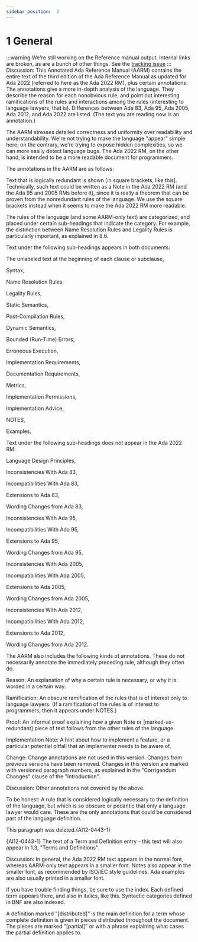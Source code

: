```yaml
---
sidebar_position:  2
---
```


# 1 General

:::warning
We're still working on the Reference manual output.  Internal links are broken,
as are a bunch of other things.
See the [tracking issue](https://github.com/ada-lang-io/ada-lang-io/issues/20)
:::
Discussion: This Annotated Ada Reference Manual (AARM) contains the entire text of the third edition of the Ada Reference Manual as updated for Ada 2022 (referred to here as the Ada 2022 RM), plus certain annotations. The annotations give a more in-depth analysis of the language. They describe the reason for each nonobvious rule, and point out interesting ramifications of the rules and interactions among the rules (interesting to language lawyers, that is). Differences between Ada 83, Ada 95, Ada 2005, Ada 2012, and Ada 2022 are listed. (The text you are reading now is an annotation.)

The AARM stresses detailed correctness and uniformity over readability and understandability. We're not trying to make the language "appear" simple here; on the contrary, we're trying to expose hidden complexities, so we can more easily detect language bugs. The Ada 2022 RM, on the other hand, is intended to be a more readable document for programmers.

The annotations in the AARM are as follows: 

Text that is logically redundant is shown [in square brackets, like this]. Technically, such text could be written as a Note in the Ada 2022 RM (and the Ada 95 and 2005 RMs before it), since it is really a theorem that can be proven from the nonredundant rules of the language. We use the square brackets instead when it seems to make the Ada 2022 RM more readable.

The rules of the language (and some AARM-only text) are categorized, and placed under certain sub-headings that indicate the category. For example, the distinction between Name Resolution Rules and Legality Rules is particularly important, as explained in 8.6.

Text under the following sub-headings appears in both documents: 

The unlabeled text at the beginning of each clause or subclause,

Syntax,

Name Resolution Rules,

Legality Rules,

Static Semantics,

Post-Compilation Rules,

Dynamic Semantics,

Bounded (Run-Time) Errors,

Erroneous Execution,

Implementation Requirements,

Documentation Requirements,

Metrics,

Implementation Permissions,

Implementation Advice,

NOTES,

Examples. 

Text under the following sub-headings does not appear in the Ada 2022 RM: 

Language Design Principles,

Inconsistencies With Ada 83,

Incompatibilities With Ada 83,

Extensions to Ada 83,

Wording Changes from Ada 83,

Inconsistencies With Ada 95,

Incompatibilities With Ada 95,

Extensions to Ada 95,

Wording Changes from Ada 95,

Inconsistencies With Ada 2005,

Incompatibilities With Ada 2005,

Extensions to Ada 2005,

Wording Changes from Ada 2005,

Inconsistencies With Ada 2012,

Incompatibilities With Ada 2012,

Extensions to Ada 2012,

Wording Changes from Ada 2012. 

The AARM also includes the following kinds of annotations. These do not necessarily annotate the immediately preceding rule, although they often do. 

Reason: An explanation of why a certain rule is necessary, or why it is worded in a certain way. 

Ramification: An obscure ramification of the rules that is of interest only to language lawyers. (If a ramification of the rules is of interest to programmers, then it appears under NOTES.) 

Proof: An informal proof explaining how a given Note or [marked-as-redundant] piece of text follows from the other rules of the language. 

Implementation Note: A hint about how to implement a feature, or a particular potential pitfall that an implementer needs to be aware of.

Change: Change annotations are not used in this version. Changes from previous versions have been removed. Changes in this version are marked with versioned paragraph numbers, as explained in the "Corrigendum Changes" clause of the "Introduction". 

Discussion: Other annotations not covered by the above. 

To be honest: A rule that is considered logically necessary to the definition of the language, but which is so obscure or pedantic that only a language lawyer would care. These are the only annotations that could be considered part of the language definition. 

This paragraph was deleted.{AI12-0443-1} 

{AI12-0443-1} The text of a Term and Definition entry - this text will also appear in 1.3, "Terms and Definitions". 

Discussion: In general, the Ada 2022 RM text appears in the normal font, whereas AARM-only text appears in a smaller font. Notes also appear in the smaller font, as recommended by ISO/IEC style guidelines. Ada examples are also usually printed in a smaller font.

If you have trouble finding things, be sure to use the index. Each defined term appears there, and also in italics, like this. Syntactic categories defined in BNF are also indexed.

A definition marked "[distributed]" is the main definition for a term whose complete definition is given in pieces distributed throughout the document. The pieces are marked "[partial]" or with a phrase explaining what cases the partial definition applies to. 

